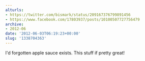 ```yaml
---
alturls:
- https://twitter.com/bismark/status/209167376799891456
- https://www.facebook.com/17803937/posts/10100507727756479
archive:
- 2012-06
date: '2012-06-03T06:19:23+00:00'
slug: '1338704363'
---
```


I'd forgotten apple sauce exists. This stuff if pretty great!

